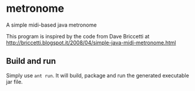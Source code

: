 # metronome
A simple midi-based java metronome

This program is inspired by the code from Dave Briccetti at http://briccetti.blogspot.it/2008/04/simple-java-midi-metronome.html

## Build and run

Simply use `ant run`. It will build, package and run the generated executable jar file.